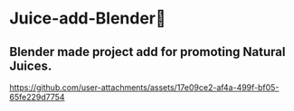 # Juice-add-Blender🧃
## Blender made project add for promoting Natural Juices. 


https://github.com/user-attachments/assets/17e09ce2-af4a-499f-bf05-65fe229d7754


